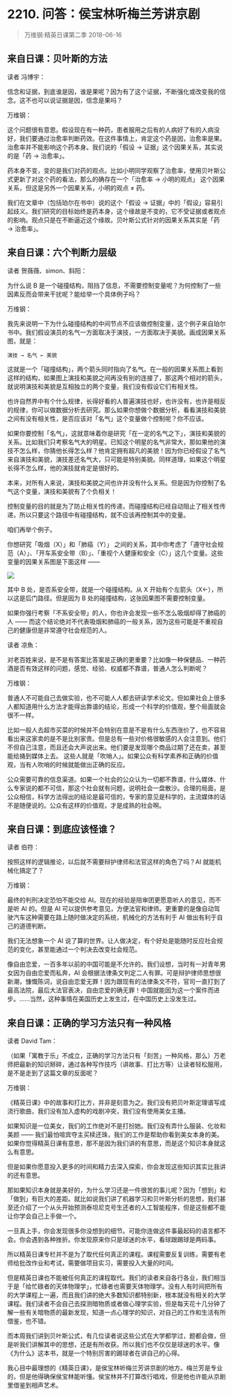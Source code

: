 # 2210. 问答：侯宝林听梅兰芳讲京剧
> 万维钢·精英日课第二季
2018-06-16

## 来自日课：贝叶斯的方法
读者 冯博宇：

信念和证据，到底谁是因，谁是果呢？因为有了这个证据，不断强化或改变我的信念。这不也可以说证据是因，信念是果吗？

万维钢：

这个问题很有意思。假设现在有一种药，患者服用之后有的人病好了有的人病没好，我们要通过治愈率判断药效。在这件事情上，肯定这个药是因，治愈率是果。治愈率并不能影响这个药本身。我们说的「假设 → 证据」这个因果关系，其实说的是「药 → 治愈率」。

药本身不变，变的是我们对药的观点。比如小明同学观察了治愈率，使用贝叶斯公式更新了对这个药的看法，那么的确存在一个「治愈率 → 小明的观点」 这个因果关系，但这是另外一个因果关系，小明的观点 ≠ 药。

我们在文章中（包括珀尔在书中）说的这个「假设 → 证据」中的「假设」容易引起歧义。我们研究的目标始终是药本身，这个缘故是不变的，它不受证据或者观点的影响。观点只是在不断逼近这个缘故。贝叶斯公式针对的因果关系其实是「药 → 治愈率」。

## 来自日课：六个判断力层级
读者 贺薇薇、simon、斜阳：

为什么说 B 是一个碰撞结构，阻挡了信息，不需要控制变量呢？为何控制了一些因素反而会带来干扰呢？能给举一个具体例子吗？

万维钢：

我先来说明一下为什么碰撞结构的中间节点不应该做控制变量，这个例子来自珀尔书中。我们假设演员的名气一方面取决于演技，一方面取决于美貌。画成因果关系图，就是：

	演技 → 名气 ← 美貌

这就是一个「碰撞结构」，两个箭头同时指向了名气。在一般的因果关系图上看到这样的结构，如果图上演技和美貌之间再没有别的连接了，那这两个相对的箭头，就说明演技和美貌是互相独立的两个变量，我们没有假设它们有相关性。

也许自然界中有个什么规律，长得好看的人普遍演技也好，也许没有，也许是相反的规律，你可以做数据分析去研究。那么如果你想做个数据分析，看看演技和美貌之间有没有相关性，是否应该对「名气」这个变量做个控制呢？你不应该。

如果你要控制「名气」，这就意味着你是研究「在一定的名气之下」，演技和美貌的关系。比如我们只考察名气大的明星。已知这个明星的名气非常大，那如果他的演技不怎么样，你猜他长得怎么样？他肯定拥有超凡的美貌！因为你已经假设了名气来自演技和美貌，演技差还名气大，只可能是特别美貌。同样道理，如果这个明星长得不怎么样，他的演技就肯定是很好的。

本来，对所有人来说，演技和美貌之间也许并没有什么关系。但是因为你控制了名气这个变量，演技和美貌有了个负相关！

控制变量的目的就是为了防止相关性的传递，而碰撞结构已经自动阻止了相关性传递，所以只要这个路径中有碰撞结构，就不应该再控制其中的变量。

咱们再举个例子。

你想研究「吸烟（X）」和「肺癌（Y）」 之间的关系，其中你考虑了「遵守社会规范（A）」、「开车系安全带（B）」、「重视个人健康和安全（C）」这几个变量。这些变量的因果关系图是下面这样 —— 

![](https://raw.githubusercontent.com/dalong0514/selfstudy/master/图片链接/万维钢/2019061.jpg)

其中 B 处，是否系安全带，就是一个碰撞结构。从 X 开始有个左箭头（X←），所以这是后门路径。但是因为 B 处的碰撞结构，这张因果图不需要控制变量。

如果你强行考察「不系安全带」的人，你也许会发现一些不怎么吸烟却得了肺癌的人 —— 而这个结论绝对不代表吸烟和肺癌的一般关系，因为这些可能是不重视自己的健康但是非常遵守社会规范的人。

读者 凉魚：

对老百姓来说，是不是有答案比答案是正确的更重要？比如像一种保健品、一种药酒是否有效这样的问题，感觉、经验、权威都不靠谱，普通人怎么判断呢？

万维钢：

普通人不可能自己去做实验，也不可能人人都去研读学术论文。但如果社会上很多人都知道用什么方法才能得出靠谱的结论，形成一个科学的价值观，整个局面就会很不一样。

比如一般人去超市买菜的时候并不会特别在意是不是有什么东西涨价了，也不容易看出来这家卖的是不是比别家贵。但是总有一些对价格很敏感的人会注意到。他们不但自己注意，而且还会大声说出来。他们要是发现哪个商品过期了还在卖，甚至能给捅到媒体上去。
这些人就是「吹哨人」。如果公众有科学素养和正确的价值观，当有人吹哨的时候就能做出正确的反应。

公众需要可靠的信息渠道。如果一个社会的公众认为一切都不靠谱，什么媒体、什么专家说的都不可信，那这个社会就有问题，说明社会一盘散沙。合理的局面，是公众相信，科学方法得出的结论是最可信的，专家的意见是科学的，主流媒体的话不是随便说的。公众有这样的价值观，才是成熟的社会啊。

## 来自日课：到底应该怪谁？
读者 伯符：

按照这样的逻辑推论，以后就不需要辩护律师和法官这样的角色了吗？AI 就能机械化搞定了？

万维钢：

最终的判刑决定恐怕不能交给 AI。现在的经验是陪审团更愿意听人的意见，而不是听 AI 的。但是 AI 可以提供参考意见，方便法官和律师。更重要的是像自动驾驶汽车这种需要在路上随时做决定的系统，机械化的方法有利于 AI 做出有利于自己的道德判断。

我们无法想象一个 AI 说了算的世界。让人做决定，有个好处是能随时反应社会规范的变化，甚至能通过一个判决去改变社会规范。

像自由恋爱，一百多年以前的中国可能是不允许的。我们设想，当时有一对青年男女因为自由恋爱而私奔，AI 会根据法律条文判定二人有罪。可是辩护律师思想很新潮，慷慨陈词，说自由恋爱无罪！因为跟现有的法律条文不符，官司一直打到了最高法院，最后大法官表决，自由恋爱的确无罪！中国就能因为这一个案件而进步。……当然，这种事情在美国历史上发生过，在中国历史上没发生过。

## 来自日课：正确的学习方法只有一种风格
读者 David Tam：

（如果「寓教于乐」不成立，正确的学习方法只有「刻苦」一种风格，那么）万老师把最新的知识掰碎，通过各种写作技巧（讲故事、打比方等）让读者轻松服用，是不是走到了这篇文章的反面呢？

万维钢：

《精英日课》中的故事和打比方，并非是刻意为之。我们没有把贝叶斯定理谱写成流行歌曲，我们没有加入虚构的戏剧冲突，我们没有使用美女主播。

如果知识是一位美女，我们的工作绝对不是打扮她。我们没有弄什么服装、化妆和美颜 —— 我们最怕喧宾夺主买椟还珠，我们的工作是帮助你看到美女本身的美。如果你觉得精英日课有意思，那不是因为我们讲的有意思，而是这个知识本身就这么有意思。

但是如果你愿意投入更多的时间和精力去深入探索，你会发现这些知识其实比我讲的还有意思。

那如果知识本身就是美好的，为什么学习还是一件很苦的事儿呢？因为「想到」和「做到」有巨大的差距。就比如说我们讲了机器学习和贝叶斯分析的思想，我们甚至还介绍了一个从头开始预测泰坦尼克号生还者的人工智能程序，但是这些都不能让你学会自己上手做一个。

一旦真上手，你会发现很多你没想到的细节。可能你连做这件事最起码的语言都不会。你会遇到各种挫折。你发现原来你只是球迷的水平，看球跟踢球是两码事。

所以精英日课专栏并不是为了取代任何真正的课程。课程需要反复训练，需要有老师给批改作业和考试，需要做项目实习，需要投入大量的时间。

但是精英日课也不能被任何真正的课程取代。我们的读者来自各行各业，我们相当于是「给忙碌者的天体物理学」，忙碌者也需要天体物理学。没有人有时间把所有的大学课程上一遍，而且我们讲的绝大多数知识都特别新，根本就没有相关的大学课程。我们读者不会自己去探测暗物质或者做心理学实验，但是每天花十几分钟了解一些有关暗物质的最新发现，知道一点心理学的知识，对自己的工作和生活有所借鉴，也不错。

而本周我们讲到贝叶斯公式，有几位读者说这些公式在大学都学过，题都会做，但是听我们讲解其中的思想，还是有所收获。所以我们也不仅仅是球迷的水平。像《为什么》这本书，就是一个特别厉害的踢球者在讲自己的心得。

我心目中最理想的《精英日课》，是侯宝林听梅兰芳讲京剧的地方。梅兰芳是专业的，但是他得确保侯宝林能听懂。侯宝林并不打算改行唱戏，但是他也许能从京剧里借鉴到相声艺术。





